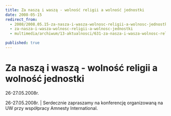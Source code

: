 ```yaml
---
title: Za naszą i waszą - wolność religii a wolność jednostki
date: 2008-05-15
redirect_from: 
  - 2008/2008.05.15-za-nasza-i-wasza-wolnosc-religii-a-wolnosc-jednostki
  - za-nasza-i-wasza-wolnosc-religii-a-wolnosc-jednostki
  - multimedia/archiwum/13-aktualnosci/631-za-nasza-i-wasza-wolnosc-religii-a-wolnosc-jednostki

published: true
---
```




# Za naszą i waszą - wolność religii a wolność jednostki

<time>26-27.05.2008r.</time>

26-27.05.2008r. | Serdecznie zapraszamy na konferencję organizowaną na UW przy współpracy Amnesty International. 


<!--CONTENT FROM OLD SERVER (jos before 2013): 26-27.05.2008r. | Serdecznie zapraszamy na konferencję organizowaną na UW przy współpracy Amnesty International. 


-->

<!--{{json:{"created_date":"2008-05-15 22:42:38","publish_down":"0000-00-00 00:00:00","id":"631"}}}-->